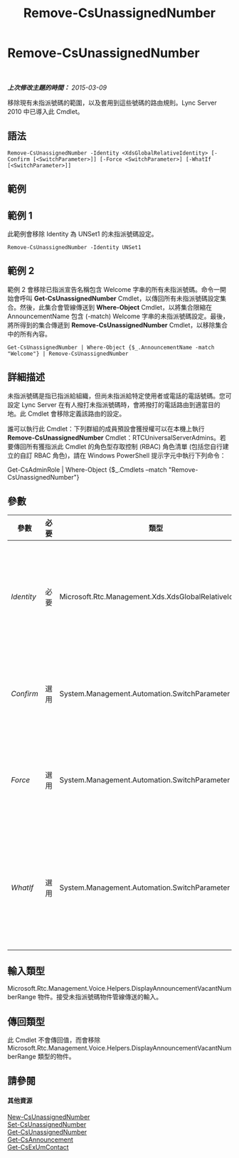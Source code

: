 ﻿---
title: Remove-CsUnassignedNumber
TOCTitle: Remove-CsUnassignedNumber
ms:assetid: 13095593-92d3-4790-99a5-5df4610652cb
ms:mtpsurl: https://technet.microsoft.com/zh-tw/library/Gg398209(v=OCS.15)
ms:contentKeyID: 49290157
ms.date: 08/10/2015
mtps_version: v=OCS.15
ms.translationtype: HT
---

# Remove-CsUnassignedNumber

 

_**上次修改主題的時間：** 2015-03-09_

移除現有未指派號碼的範圍，以及套用到這些號碼的路由規則。Lync Server 2010 中已導入此 Cmdlet。

## 語法

    Remove-CsUnassignedNumber -Identity <XdsGlobalRelativeIdentity> [-Confirm [<SwitchParameter>]] [-Force <SwitchParameter>] [-WhatIf [<SwitchParameter>]]

## 範例

## 範例 1

此範例會移除 Identity 為 UNSet1 的未指派號碼設定。

    Remove-CsUnassignedNumber -Identity UNSet1

## 範例 2

範例 2 會移除已指派宣告名稱包含 Welcome 字串的所有未指派號碼。命令一開始會呼叫 **Get-CsUnassignedNumber** Cmdlet，以傳回所有未指派號碼設定集合。然後，此集合會管線傳送到 **Where-Object** Cmdlet，以將集合限縮在 AnnouncementName 包含 (-match) Welcome 字串的未指派號碼設定。最後，將所得到的集合傳遞到 **Remove-CsUnassignedNumber** Cmdlet，以移除集合中的所有內容。

    Get-CsUnassignedNumber | Where-Object {$_.AnnouncementName -match "Welcome"} | Remove-CsUnassignedNumber

## 詳細描述

未指派號碼是指已指派給組織，但尚未指派給特定使用者或電話的電話號碼。您可設定 Lync Server 在有人撥打未指派號碼時，會將撥打的電話路由到適當目的地。此 Cmdlet 會移除定義該路由的設定。

誰可以執行此 Cmdlet：下列群組的成員預設會獲授權可以在本機上執行 **Remove-CsUnassignedNumber** Cmdlet：RTCUniversalServerAdmins。若要傳回所有獲指派此 Cmdlet 的角色型存取控制 (RBAC) 角色清單 (包括您自行建立的自訂 RBAC 角色)，請在 Windows PowerShell 提示字元中執行下列命令：

Get-CsAdminRole | Where-Object {$\_.Cmdlets –match "Remove-CsUnassignedNumber"}

## 參數


<table>
<colgroup>
<col style="width: 25%" />
<col style="width: 25%" />
<col style="width: 25%" />
<col style="width: 25%" />
</colgroup>
<thead>
<tr class="header">
<th>參數</th>
<th>必要</th>
<th>類型</th>
<th>說明</th>
</tr>
</thead>
<tbody>
<tr class="odd">
<td><p><em>Identity</em></p></td>
<td><p>必要</p></td>
<td><p>Microsoft.Rtc.Management.Xds.XdsGlobalRelativeIdentity</p></td>
<td><p>要移除之未指派號碼範圍的唯一名稱。</p></td>
</tr>
<tr class="even">
<td><p><em>Confirm</em></p></td>
<td><p>選用</p></td>
<td><p>System.Management.Automation.SwitchParameter</p></td>
<td><p>在執行命令前先提示確認。</p></td>
</tr>
<tr class="odd">
<td><p><em>Force</em></p></td>
<td><p>選用</p></td>
<td><p>System.Management.Automation.SwitchParameter</p></td>
<td><p>隱藏變更前所顯示的確認提示。</p></td>
</tr>
<tr class="even">
<td><p><em>WhatIf</em></p></td>
<td><p>選用</p></td>
<td><p>System.Management.Automation.SwitchParameter</p></td>
<td><p>說明執行命令時若不實際執行命令的後果。</p></td>
</tr>
</tbody>
</table>


## 輸入類型

Microsoft.Rtc.Management.Voice.Helpers.DisplayAnnouncementVacantNumberRange 物件。接受未指派號碼物件管線傳送的輸入。

## 傳回類型

此 Cmdlet 不會傳回值，而會移除 Microsoft.Rtc.Management.Voice.Helpers.DisplayAnnouncementVacantNumberRange 類型的物件。

## 請參閱

#### 其他資源

[New-CsUnassignedNumber](new-csunassignednumber.md)  
[Set-CsUnassignedNumber](set-csunassignednumber.md)  
[Get-CsUnassignedNumber](get-csunassignednumber.md)  
[Get-CsAnnouncement](get-csannouncement.md)  
[Get-CsExUmContact](get-csexumcontact.md)

